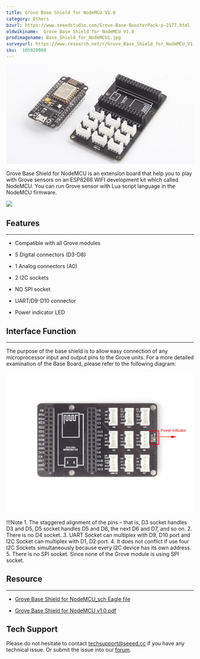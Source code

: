 ```yaml
---
title: Grove Base Shield for NodeMCU V1.0
category: Others
bzurl: https://www.seeedstudio.com/Grove-Base-BoosterPack-p-2177.html
oldwikiname:  Grove Base Shield for NodeMCU V1.0
prodimagename: Base_Shield_for_NodeMCU1.jpg
surveyurl: https://www.research.net/r/Grove_Base_Shield_for_NodeMCU_V1
sku:  105020008
---
```

![](https://github.com/SeeedDocument/Grove_Base_Shield_for_NodeMCU_V1.0/raw/master/img/Base_Shield_for_NodeMCU1.jpg)

Grove Base Shield for NodeMCU is an extension board that help you to play with Grove sensors on an ESP8266 WIFI development kit which called NodeMCU. You can run Grove sensor with Lua script language in the NodeMCU firmware.

[![](https://github.com/SeeedDocument/Seeed-WiKi/raw/master/docs/images/300px-Get_One_Now_Banner-ragular.png)](https://www.seeedstudio.com/Grove-Base-BoosterPack-p-2177.html)

##   Features
---
*   Compatible with all Grove modules

*   5 Digital connectors (D3-D8)

*   1 Analog connectors (A0)

*   2 I2C sockets

*   NO SPI socket

*   UART/D9-D10 connector

*   Power indicator LED

##   Interface Function
---
The purpose of the base shield is to allow easy connection of any microprocessor input and output pins to the Grove units. For a more detailed examination of the Base Board, please refer to the following diagram:

![](https://github.com/SeeedDocument/Grove_Base_Shield_for_NodeMCU_V1.0/raw/master/img/Base_Shield_for_NodeMCU2.jpg)

!!!Note
    1. The staggered alignment of the pins – that is, D3 socket handles D3 and D5, D5 socket handles D5 and D6, the next D6 and D7, and so on.
    2. There is no D4 socket.
    3. UART Socket can multiplex with D9, D10 port and I2C Socket can multiplex with D1, D2 port.
    4. It does not conflict if use four I2C Sockets simultaneously because every I2C device has its own address.
    5. There is no SPI socket. Since none of the Grove module is using SPI socket.

##  Resource
---
- [Grove Base Shield for NodeMCU_sch Eagle file](https://github.com/SeeedDocument/Grove_Base_Shield_for_NodeMCU_V1.0/raw/master/res/Grove_Base_Shield_for_NodeMCU_sch_pcb.rar)

- [Grove Base Shield for NodeMCU v1.0.pdf](https://github.com/SeeedDocument/Grove_Base_Shield_for_NodeMCU_V1.0/raw/master/res/Grove_Base_Shield_for_NodeMCU_pdf_v1.0.rar)

## Tech Support
Please do not hesitate to contact [techsupport@seeed.cc](techsupport@seeed.cc) if you have any technical issue. Or submit the issue into our [forum](http://seeedstudio.com/forum/). 